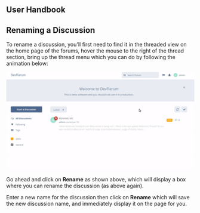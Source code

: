 ## User Handbook

## Renaming a Discussion

To rename a discussion, you'll first need to find it in the threaded view on the home page of the forums, hover the mouse to the right of the thread section, bring up the thread menu which you can do by following the animation below:

![Animation - Showing post rename in the thread menu](687474703a2f2f692e696d6775722e636f6d2f694634493637662e676966.gif)

Go ahead and click on **Rename** as shown above, which will display a box where you can rename the discussion (as above again).

Enter a new name for the discussion then click on **Rename** which will save the new discussion name, and immediately display it on the page for you.
